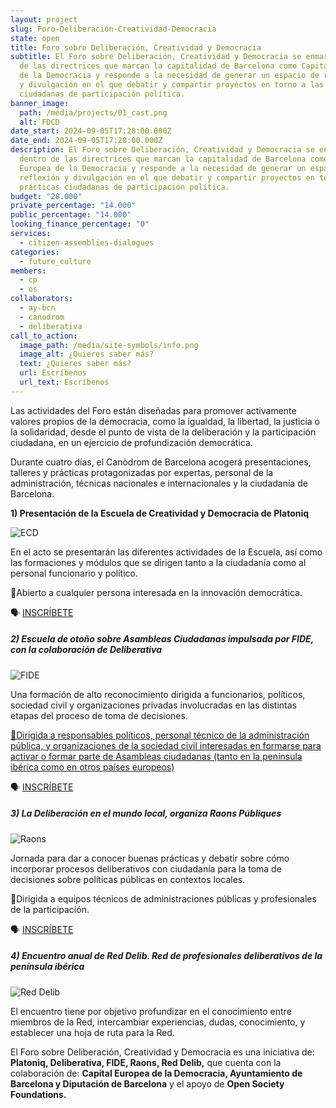 ```yaml
---
layout: project
slug: Foro-Deliberación-Creatividad-Democracia
state: open
title: Foro sobre Deliberación, Creatividad y Democracia
subtitle: El Foro sobre Deliberación, Creatividad y Democracia se enmarca dentro
  de las directrices que marcan la capitalidad de Barcelona como Capital Europea
  de la Democracia y responde a la necesidad de generar un espacio de reflexión
  y divulgación en el que debatir y compartir proyectos en torno a las prácticas
  ciudadanas de participación política.
banner_image:
  path: /media/projects/01_cast.png
  alt: FDCD
date_start: 2024-09-05T17:28:00.000Z
date_end: 2024-09-05T17:28:00.000Z
description: El Foro sobre Deliberación, Creatividad y Democracia se enmarca
  dentro de las directrices que marcan la capitalidad de Barcelona como Capital
  Europea de la Democracia y responde a la necesidad de generar un espacio de
  reflexión y divulgación en el que debatir y compartir proyectos en torno a las
  prácticas ciudadanas de participación política.
budget: "28.000"
private_percentage: "14.000"
public_percentage: "14.000"
looking_finance_percentage: "0"
services:
  - citizen-assemblies-dialogues
categories:
  - future_culture
members:
  - cp
  - os
collaborators:
  - ay-bcn
  - canodrom
  - deliberativa
call_to_action:
  image_path: /media/site-symbols/info.png
  image_alt: ¿Quieres saber más?
  text: ¿Quieres saber más?
  url: Escríbenos
  url_text: Escríbenos
---
```

Las actividades del Foro están diseñadas para promover activamente valores propios de la democracia, como la igualdad, la libertad, la justicia o la solidaridad, desde el punto de vista de la deliberación y la participación ciudadana, en un ejercicio de profundización democrática.

Durante cuatro días, el Canòdrom de Barcelona acogerá presentaciones, talleres y prácticas protagonizadas por expertas, personal de la administración, técnicas nacionales e internacionales y la ciudadanía de Barcelona.

[](https://openspaces.platoniq.net/conferences/FDCD/program/420)**1) Presentación de la Escuela de Creatividad y Democracia de Platoniq**

![ECD](/media/04_cast.png "ECD")

En el acto se presentarán las diferentes actividades de la Escuela, así como las formaciones y módulos que se dirigen tanto a la ciudadanía como al personal funcionario y político.

📍Abierto a cualquier persona interesada en la innovación democrática.

🗣️ [INSCRÍBETE](https://openspaces.platoniq.net/conferences/FDCD/f/420/meetings/200)

##### **2) Escuela de otoño sobre Asambleas Ciudadanas impulsada por FIDE, con la colaboración de Deliberativa**

![FIDE](/media/05_cast.png "FIDE")

Una formación de alto reconocimiento dirigida a funcionarios, políticos, sociedad civil y organizaciones privadas involucradas en las distintas etapas del proceso de toma de decisiones.

[📍Dirigida a responsables políticos, personal técnico de la administración pública, y organizaciones de la sociedad civil interesadas en formarse para activar o formar parte de Asambleas ciudadanas (tanto en la península ibérica como en otros países europeos) ](https://openspaces.platoniq.net/conferences/FDCD/f/420/meetings/195)

🗣️ [INSCRÍBETE](https://openspaces.platoniq.net/conferences/FDCD/f/420/meetings/195)

##### **3) La Deliberación en el mundo local, organiza Raons Públiques** 

![Raons](/media/02_cast.png "Raons")

Jornada para dar a conocer buenas prácticas y debatir sobre cómo incorporar procesos deliberativos con ciudadanía para la toma de decisiones sobre políticas públicas en contextos locales.

📍Dirigida a equipos técnicos de administraciones públicas y profesionales de la participación.

🗣️ [INSCRÍBETE](https://openspaces.platoniq.net/conferences/FDCD/f/420/meetings/196)

##### **4) Encuentro anual de Red Delib. Red de profesionales deliberativos de la península ibérica**

![Red Delib](/media/03_cast.png "Red Delib")

El encuentro tiene por objetivo profundizar en el conocimiento entre miembros de la Red, intercambiar experiencias, dudas, conocimiento, y establecer una hoja de ruta para la Red.

El Foro sobre Deliberación, Creatividad y Democracia es una iniciativa de: **Platoniq, Deliberativa, FIDE, Raons, Red Delib,** que cuenta con la colaboración de: **Capital Europea de la Democracia, Ayuntamiento de Barcelona y Diputación de Barcelona** y el apoyo de **Open Society Foundations.**
